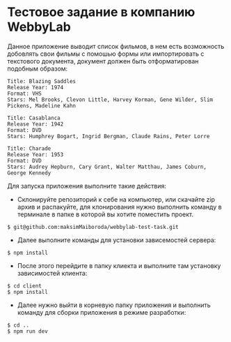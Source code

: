 #  Тестовое задание в компанию WebbyLab

Данное приложение выводит список фильмов, 
в нем есть возможность добовлять свои фильмы с помошью формы
или импортировать с текстового документа, документ должен 
быть  отформатирован подобным образом:

```
Title: Blazing Saddles
Release Year: 1974
Format: VHS
Stars: Mel Brooks, Clevon Little, Harvey Korman, Gene Wilder, Slim Pickens, Madeline Kahn

Title: Casablanca
Release Year: 1942
Format: DVD
Stars: Humphrey Bogart, Ingrid Bergman, Claude Rains, Peter Lorre

Title: Charade
Release Year: 1953
Format: DVD
Stars: Audrey Hepburn, Cary Grant, Walter Matthau, James Coburn, George Kennedy
```

Для запуска приложения выполните такие действия:

* Склонируйте репозиторий к себе на компьютер, или скачайте zip архив и распакуйте,
для клонирования нужно выполнить команду в терминале в папке в которой вы хотите поместить проект.
```
$ git@github.com:maksimMaiboroda/webbylab-test-task.git
```
* Далее выполните команды для установки зависемостей сервера:
```
$ npm install
```
* После этого перейдите в папку клиекта и выполните там установку зависимостей клиента:
```
$ cd client
$ npm install
```
* Далее нужно выйти в корневую папку приложения и выполнить команду для сборки приложения 
в режиме разработки:
```
$ cd ..
$ npm run dev
```

